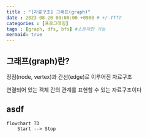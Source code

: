 ```yaml
---
title : "[자료구조] 그래프(graph)"
date : 2023-08-20 00:00:00 +0900 # +/-TTTT
categories : [프로그래밍]
tags : [graph, dfs, bfs] #소문자만 가능
mermaid: true
---
```


## 그래프(graph)란?

정점(node, vertex)과 간선(edge)로 이루어진 자료구조

연결되어 있는 객체 간의 관계를 표현할 수 있는 자료구조이다


## asdf

```mermaid
flowchart TD
    Start --> Stop
```


